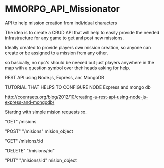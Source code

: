 MMORPG_API_Missionator
=====================

API to help mission creation from individual characters


The idea is to create a CRUD API that will help to easily provide the needed infrastructure for any game to get and post new missions.

Ideally created to provide players own mission creation, so anyone can create or be assigned to a mission from any other.

so basically, no npc's should be needed but just players anywhere in the map with a question symbol over their heads asking for help.

REST API using Node.js, Express, and MongoDB

TUTORIAL THAT HELPS TO CONFIGURE NODE Express and mongo db 

http://coenraets.org/blog/2012/10/creating-a-rest-api-using-node-js-express-and-mongodb/

Starting with simple mision requests so.

"GET" /misions

"POST" "/misions" mision_object

"GET" /misions/:id

"DELETE" "/misions/:id"

"PUT" "/misions/:id" mision_object


